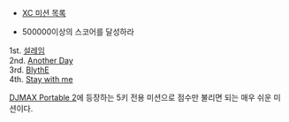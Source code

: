   * [XC 미션 목록](XC%20%EB%AF%B8%EC%85%98%20%EB%AA%A9%EB%A1%9D.md)  

  * 500000이상의 스코어를 달성하라  

1st. [설레임](%EC%84%A4%EB%A0%88%EC%9E%84.md)  
2nd. [Another Day](Another%20Day.md)  
3rd. [BlythE](BlythE.md)  
4th. [Stay with me](Stay%20with%20me.md)

[DJMAX Portable 2](DJMAX%20Portable%202.md)에 등장하는 5키 전용 미션으로 점수만 불리면 되는 매우
쉬운 미션이다.

